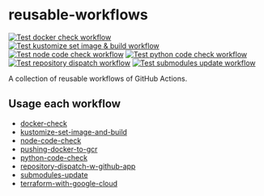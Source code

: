 # reusable-workflows

[![Test docker check workflow](https://github.com/koei-kaji/reusable-github-actions/actions/workflows/__test-docker-check.yaml/badge.svg)](https://github.com/koei-kaji/reusable-github-actions/actions/workflows/__test-docker-check.yaml)
[![Test kustomize set image & build workflow](https://github.com/koei-kaji/reusable-github-actions/actions/workflows/__test-kustomize-set-image-and-build.yaml/badge.svg)](https://github.com/koei-kaji/reusable-github-actions/actions/workflows/__test-kustomize-set-image-and-build.yaml)
[![Test node code check workflow](https://github.com/koei-kaji/reusable-github-actions/actions/workflows/__test-node-code-check.yaml/badge.svg)](https://github.com/koei-kaji/reusable-github-actions/actions/workflows/__test-node-code-check.yaml)
[![Test python code check workflow](https://github.com/koei-kaji/reusable-github-actions/actions/workflows/__test-python-code-check.yaml/badge.svg)](https://github.com/koei-kaji/reusable-github-actions/actions/workflows/__test-python-code-check.yaml)
[![Test repository dispatch workflow](https://github.com/koei-kaji/reusable-github-actions/actions/workflows/__test-repository-dispatch.yaml/badge.svg)](https://github.com/koei-kaji/reusable-github-actions/actions/workflows/__test-repository-dispatch.yaml)
[![Test submodules update workflow](https://github.com/koei-kaji/reusable-github-actions/actions/workflows/__test-submodules-update.yaml/badge.svg)](https://github.com/koei-kaji/reusable-github-actions/actions/workflows/__test-submodules-update.yaml)

A collection of reusable workflows of GitHub Actions.  

## Usage each workflow

- [docker-check](./docs/docker-check.md)
- [kustomize-set-image-and-build](./docs/kustomize-set-image-and-build.md)
- [node-code-check](./docs/node-code-check.md)
- [pushing-docker-to-gcr](./docs/pushing-docker-to-gcr.md)
- [python-code-check](./docs/python-code-check.md)
- [repository-dispatch-w-github-app](./docs/repository-dispatch.md)
- [submodules-update](./docs/submodules-update.md)
- [terraform-with-google-cloud](./docs/terraform-with-google-cloud.md)
